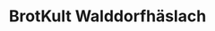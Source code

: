 ---
title: "BrotKult Walddorfhäslach"
url: /walddorfhaeslach/brotkult-walddorfhaeslach/
shop: Bäckerei
---